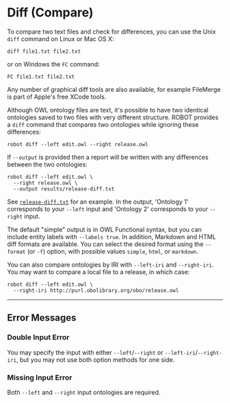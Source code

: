 # Diff (Compare)

To compare two text files and check for differences, you can use the Unix `diff` command on Linux or Mac OS X:

    diff file1.txt file2.txt

or on Windows the `FC` command:

    FC file1.txt file2.txt

Any number of graphical diff tools are also available, for example FileMerge is part of Apple's free XCode tools.

Although OWL ontology files are text, it's possible to have two identical ontologies saved to two files with very different structure. ROBOT provides a `diff` command that compares two ontologies while ignoring these differences:

    robot diff --left edit.owl --right release.owl

If `--output` is provided then a report will be written with any differences between the two ontologies:

    robot diff --left edit.owl \
      --right release.owl \
      --output results/release-diff.txt

See <a href="/examples/release-diff.txt" target="_blank">`release-diff.txt`</a> for an example. In the output, 'Ontology 1' corresponds to your `--left` input and 'Ontology 2' corresponds to your `--right` input.

The default "simple" output is in OWL Functional syntax, but you can include entity labels with `--labels true`. In addition, Markdown and HTML diff formats are available. You can select the desired format using 
the `--format` (or `-f`) option, with possible values `simple`, `html`, or `markdown`.

You can also compare ontologies by IRI with `--left-iri` and `--right-iri`. You may want to compare a local file to a release, in which case:
<!-- DO NOT TEST -->
```
robot diff --left edit.owl \
  --right-iri http://purl.obolibrary.org/obo/release.owl
```

---

## Error Messages

### Double Input Error

You may specify the input with either `--left`/`--right` or `--left-iri`/`--right-iri`, but you may not use both option methods for one side.

### Missing Input Error

Both `--left` and `--right` input ontologies are required.
